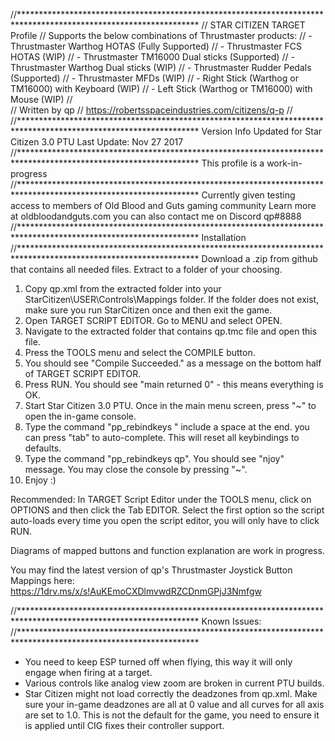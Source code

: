 //*****************************************************************************************************************
//	STAR CITIZEN TARGET Profile
//		Supports the below combinations of Thrustmaster products:
//		- Thrustmaster Warthog HOTAS (Fully Supported)
//		- Thrustmaster FCS HOTAS (WIP)
//		- Thrustmaster TM16000 Dual sticks (Supported)
//		- Thrustmaster Warthog Dual sticks (WIP)
//		- Thrustmaster Rudder Pedals (Supported)
//		- Thrustmaster MFDs (WIP)
//		- Right Stick (Warthog or TM16000) with Keyboard (WIP)
//		- Left Stick (Warthog or TM16000) with Mouse (WIP)
//		
//	Written by qp
// 		https://robertsspaceindustries.com/citizens/q-p
//
//*****************************************************************************************************************
Version Info
Updated for Star Citizen 3.0 PTU
Last Update: Nov 27 2017
//*****************************************************************************************************************
This profile is a work-in-progress
//*****************************************************************************************************************
Currently given testing access to members of Old Blood and Guts gaming community
Learn more at oldbloodandguts.com
you can also contact me on Discord qp#8888
//*****************************************************************************************************************
Installation
//*****************************************************************************************************************
Download a .zip from github that contains all needed files. Extract to a folder of your choosing.

1. Copy qp.xml from the extracted folder into your StarCitizen\USER\Controls\Mappings folder. If the folder does not exist, make sure you run StarCitizen once and then exit the game.
2. Open TARGET SCRIPT EDITOR. Go to MENU and select OPEN.
3. Navigate to the extracted folder that contains qp.tmc file and open this file.
4. Press the TOOLS menu and select the COMPILE button.
5. You should see "Compile Succeeded." as a message on the bottom half of TARGET SCRIPT EDITOR.
6. Press RUN. You should see "main returned 0" - this means everything is OK.
7. Start Star Citizen 3.0 PTU. Once in the main menu screen, press "~" to open the in-game console.
8. Type the command "pp_rebindkeys " include a space at the end. you can press "tab" to auto-complete. This will reset all keybindings to defaults.
9. Type the command "pp_rebindkeys qp". You should see "njoy" message. You may close the console by pressing "~". 
10. Enjoy :)

Recommended: In TARGET Script Editor under the TOOLS menu, click on OPTIONS and then click the Tab EDITOR. Select the first option so the script auto-loads every time you open the script editor, you will only have to click RUN.

Diagrams of mapped buttons and function explanation are work in progress.

You may find the latest version of qp's Thrustmaster Joystick Button Mappings here: https://1drv.ms/x/s!AuKEmoCXDlmvwdRZCDnmGPjJ3Nmfgw

//*****************************************************************************************************************
Known Issues:
//*****************************************************************************************************************
- You need to keep ESP turned off when flying, this way it will only engage when firing at a target.
- Various controls like analog view zoom are broken in current PTU builds.
- Star Citizen might not load correctly the deadzones from qp.xml. Make sure your in-game deadzones are all at 0 value and all curves for all axis are set to 1.0. This is not the default for the game, you need to ensure it is applied until CIG fixes their controller support.